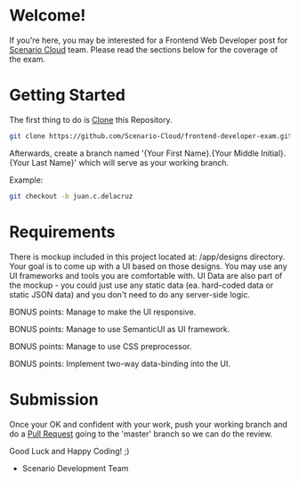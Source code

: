 # Welcome!
If you're here, you may be interested for a Frontend Web Developer post for [Scenario Cloud](https://www.scenariocloud.com) team. Please read the sections below for the coverage of the exam.

# Getting Started
The first thing to do is [Clone](https://github.com/Scenario-Cloud/frontend-developer-exam.git) this Repository.

```bash
git clone https://github.com/Scenario-Cloud/frontend-developer-exam.git
```

Afterwards, create a branch named '{Your First Name}.{Your Middle Initial}.{Your Last Name}' which will serve as your working branch. 

Example:

```bash
git checkout -b juan.c.delacruz 
```

# Requirements

There is mockup included in this project located at: /app/designs directory. Your goal is to come up with a UI based on those designs. You may use any UI frameworks and tools you are comfortable with. UI Data are also part of the mockup - you could just use any static data (ea. hard-coded data or static JSON data) and you don't need to do any server-side logic. 

BONUS points:
Manage to make the UI responsive.

BONUS points:
Manage to use SemanticUI as UI framework.

BONUS points:
Manage to use CSS preprocessor.

BONUS points:
Implement two-way data-binding into the UI.

# Submission
Once your OK and confident with your work, push your working branch and do a [Pull Request](https://github.com/Scenario-Cloud/frontend-developer-exam/pulls) going to the 'master' branch so we can do the review.

Good Luck and Happy Coding! ;)

- Scenario Development Team